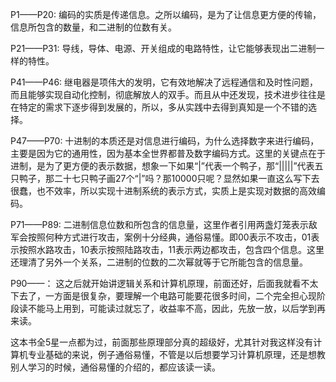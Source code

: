 
P1——P20: 编码的实质是传递信息。之所以编码，是为了让信息更方便的传输，信息所包含的数量，和二进制的位数有关。

P21——P31: 导线，导体、电源、开关组成的电路特性，让它能够表现出二进制一样的特性。

P41——P46: 继电器是项伟大的发明，它有效地解决了远程通信和及时性问题，而且能够实现自动化控制，彻底解放人的双手。而且从中还发现，技术进步往往是在特定的需求下逐步得到发展的，所以，多从实践中去得到真知是一个不错的选择。

P47——P70: 十进制的本质还是对信息进行编码，为什么选择数字来进行编码，主要是因为它的通用性，因为基本全世界都普及数字编码方式。这里的关键点在于进制，是为了更方便的表示数据，想象一下如果“|”代表一个鸭子，那“|||||”代表五只鸭子，那二十七只鸭子画27个“|”吗？那10000只呢？显然如果一直这么写下去很蠢，也不效率，所以实现十进制系统的表示方式，实质上是实现对数据的高效编码。

P71——P89: 二进制信息位数和所包含的信息量，这里作者引用两盏灯笼表示敌军会按照何种方式进行攻击，案例十分经典，通俗易懂。即00表示不攻击，01表示按照水路攻击，10表示按照陆路攻击，11表示两边都攻击，包含四个信息。这里还理清了另外一个关系，二进制的位数的二次幂就等于它所能包含的信息量。

P90——： 这之后就开始讲逻辑关系和计算机原理，前面还好，后面我就看不太下去了，一方面是很复杂，要理解一个电路可能要花很多时间，二个完全担心现阶段读不能马上用到，可能读过就忘了，收益率不高，因此，先放一放，以后学到再来读。

这本书全5星一点都为过，前面那些原理部分真的超级好，尤其针对我这样没有计算机专业基础的来说，例子通俗易懂，不管是以后想要学习计算机原理，还是想教别人学习的时候，通俗易懂的介绍的，都应该读一读。